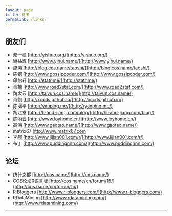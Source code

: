 ```yaml
---
layout: page
title: 链接
permalink: /links/
---
```


## 朋友们

- 邓一硕 [http://yishuo.org/](http://yishuo.org/)
- 谢益辉 [http://www.yihui.name/](http://www.yihui.name/)
- 施涛 [http://blog.cos.name/taoshi/](http://blog.cos.name/taoshi/)
- 陈钢 [http://www.gossipcoder.com/](http://www.gossipcoder.com/)
- 邱怡轩 [http://statr.me/](http://statr.me/)
- 肖楠 [http://www.road2stat.com/](http://www.road2stat.com/)
- 魏太云 [http://taiyun.cos.name/](http://taiyun.cos.name/)
- 肖凯 [http://xccds.github.io/](http://xccds.github.io/)
- 陈堰平 [http://yanping.me/](http://yanping.me/)
- 胡江堂 [http://li-and-jiang.com/blog/](http://li-and-jiang.com/blog/)
- 陈丽云 [http://www.loyhome.cn/](http://www.loyhome.cn/)
- 高涛 [http://www.gaotao.name/](http://www.gaotao.name/)
- matrix67 http://www.matrix67.com
- 李舰 [http://www.lijian001.com/r/](http://www.lijian001.com/r/)
- 布丁 [http://www.puddingnnn.com/](http://www.puddingnnn.com/)

## 论坛 ##

- 统计之都 [http://cos.name/](http://cos.name/)
- COS论坛R语言版 [http://cos.name/cn/forum/15/](http://cos.name/cn/forum/15/)
- R Bloggers [http://www.r-bloggers.com/](http://www.r-bloggers.com/)
- RDataMining [http://www.rdatamining.com/](http://www.rdatamining.com/)

-------------
